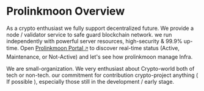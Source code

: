 # Prolinkmoon Overview

As a crypto enthusiast we fully support decentralized future. We provide a node / validator service to safe guard blockchain network. we run independently with powerful server resources, high-security & 99.9% up-time. Open [Prolinkmoon Portal 🡥](https://portal.prolinkmoon.com/hub#lfg) to discover real-time status (Active, Maintenance, or Not-Active) and let's see how prolinkmoon manage Infra.

We are small-organization. We very enthusiast about Crypto-world both of tech or non-tech. our commitment for contribution crypto-project anything ( If possible ), especially those still in the development / early stage.

